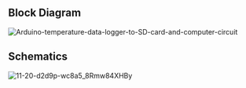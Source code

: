 ## Block Diagram
![Arduino-temperature-data-logger-to-SD-card-and-computer-circuit](https://user-images.githubusercontent.com/98813735/157254010-bd23e9bb-6d44-45f0-98b5-92757c4ecc24.png)



## Schematics
![11-20-d2d9p-wc8a5_8Rmw84XHBy](https://user-images.githubusercontent.com/98813735/157257373-f75962f5-d8ab-4162-b3b8-411c0561a6ec.jpg)


